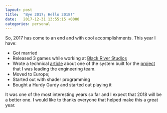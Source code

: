 ```yaml
---
layout: post
title:  "Bye 2017; Hello 2018!"
date:   2017-12-31 13:55:15 +0000
categories: personal
---
```


So, 2017 has come to an end and with cool accomplishments. This year I have:

- Got married
- Released 3 games while working at [Black River Studios](https://twitter.com/blackrvrstudios)
- Wrote a technical [article](https://www.gamasutra.com/blogs/VictorHasselmann/20171030/308463/How_we_manage_scenes_and_takes_on_Angest_for_GearVR.php) about one of the system built for the [project](https://www.oculus.com/experiences/gear-vr/1199148026798440/) that I was leading the engineering team.
- Moved to Europe;
- Started out with shader programming
- Bought a Hurdy Gurdy and started out playing it

It was one of the most interesting years so far and I expect that 2018 will be a better one. I would like to thanks everyone that helped make this a great year.
